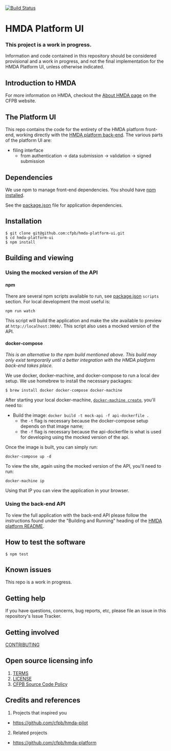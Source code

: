[![Build Status](https://travis-ci.org/cfpb/hmda-platform-ui.svg?branch=master)](https://travis-ci.org/cfpb/hmda-platform-ui)

# HMDA Platform UI

### This project is a work in progress.

Information and code contained in this repository should be considered provisional and a work in progress, and not the final implementation for the HMDA Platform UI, unless otherwise indicated.

## Introduction to HMDA

For more information on HMDA, checkout the [About HMDA page](http://www.consumerfinance.gov/data-research/hmda/learn-more) on the CFPB website.

## The Platform UI

This repo contains the code for the entirety of the HMDA platform front-end, working directly with the [HMDA platform back-end](https://github.com/cfpb/hmda-platform). The various parts of the platform UI are:

- filing interface
  - from authentication -> data submission -> validation -> signed submission

## Dependencies

We use npm to manage front-end dependencies. You should have [npm installed](https://nodejs.org/en/).

See the [package.json](https://github.com/cfpb/hmda-platform-ui/blob/master/package.json) file for application dependencies.

## Installation

``` shell
$ git clone git@github.com:cfpb/hmda-platform-ui.git
$ cd hmda-platform-ui
$ npm install
```

## Building and viewing

### Using the mocked version of the API

#### npm

There are several npm scripts available to run, see [package.json](https://github.com/cfpb/hmda-platform-ui/blob/master/package.json) `scripts` section. For local development the most useful is:

``` shell
npm run watch
```

This script will build the application and make the site available to preview at `http://localhost:3000/`. This script also uses a mocked version of the API.

#### docker-compose

 _This is an alternative to the npm build mentioned above. This build may only exist temporarily until a better integration with the HMDA platform back-end takes place._

We use docker, docker-machine, and docker-compose to run a local dev setup. We use homebrew to install the necessary packages:

``` shell
$ brew install docker docker-compose docker-machine
```

After starting your local docker-machine, [`docker-machine create`](https://docs.docker.com/machine/reference/create/), you'll need to:

- Build the image: `docker build -t mock-api -f api-dockerfile .`
  - the `-t` flag is necessary because the docker-compose setup depends on that image name;
  - the `-f` flag is necessary because the api-dockerfile is what is used for developing using the mocked version of the api.

Once the image is built, you can simply run:

`docker-compose up -d`

To view the site, again using the mocked version of the API, you'll need to run:

`docker-machine ip`

Using that IP you can view the application in your browser.

### Using the back-end API

To view the full application with the back-end API please follow the instructions found under the "Building and Running" heading of the [HMDA platform README](https://github.com/cfpb/hmda-platform).

## How to test the software

``` shell
$ npm test
```

## Known issues

This repo is a work in progress.

## Getting help

If you have questions, concerns, bug reports, etc, please file an issue in this repository's Issue Tracker.

## Getting involved

[CONTRIBUTING](CONTRIBUTING.md)

## Open source licensing info
1. [TERMS](TERMS.md)
2. [LICENSE](LICENSE)
3. [CFPB Source Code Policy](https://github.com/cfpb/source-code-policy/)

## Credits and references

1. Projects that inspired you
  - https://github.com/cfpb/hmda-pilot
2. Related projects
  - https://github.com/cfpb/hmda-platform
